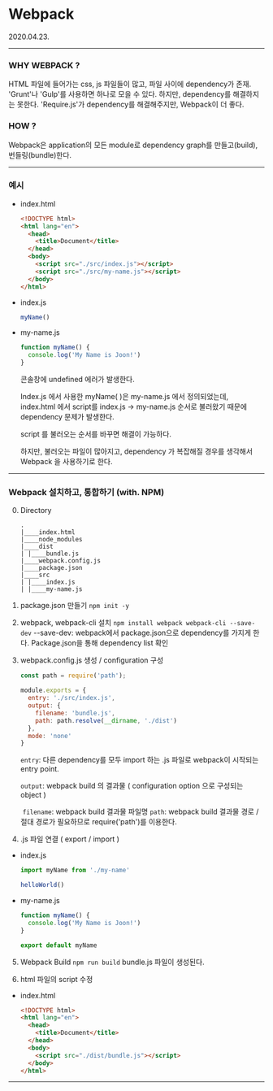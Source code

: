 # Webpack

2020.04.23.

---

### WHY WEBPACK ?

HTML 파일에 들어가는 css, js 파일들이 많고, 파일 사이에 dependency가 존재.
'Grunt'나 'Gulp'를 사용하면 하나로 모을 수 있다.
하지만, dependency를 해결하지는 못한다.
'Require.js'가 dependency를 해결해주지만, Webpack이 더 좋다.

### HOW ?

Webpack은 application의 모든 module로 dependency graph를 만들고(build), 번들링(bundle)한다.

---

### 예시

- index.html

  ```html
  <!DOCTYPE html>
  <html lang="en">
    <head>
      <title>Document</title>
    </head>
    <body>
      <script src="./src/index.js"></script>
      <script src="./src/my-name.js"></script>
    </body>
  </html>
  ```

- index.js

  ```javascript
  myName()
  ```

- my-name.js

  ```javascript
  function myName() {
    console.log('My Name is Joon!')
  }
  ```

  콘솔창에 undefined 에러가 발생한다.

  Index.js 에서 사용한 myName( )은 my-name.js 에서 정의되었는데, index.html 에서 script를 index.js -> my-name.js 순서로 불러왔기 때문에 dependency 문제가 발생한다.

  script 를 불러오는 순서를 바꾸면 해결이 가능하다.

  하지만, 불러오는 파일이 많아지고, dependency 가 복잡해질 경우를 생각해서 Webpack 을 사용하기로 한다.

---

### Webpack 설치하고, 통합하기 (with. NPM)

0. Directory

   ```
   .
   |____index.html
   |____node_modules
   |____dist
   | |____bundle.js
   |____webpack.config.js
   |____package.json
   |____src
   | |____index.js
   | |____my-name.js
   ```

1. package.json 만들기
   `npm init -y`

2. webpack, webpack-cli 설치
   `npm install webpack webpack-cli --save-dev`
   --save-dev: webpack에서 package.json으로 dependency를 가지게 한다.
   Package.json을 통해 dependency list 확인

3. webpack.config.js 생성 / configuration 구성

   ```javascript
   const path = require('path');
   
   module.exports = {
     entry: './src/index.js',
     output: {
       filename: 'bundle.js',
       path: path.resolve(__dirname, './dist')
     },
     mode: 'none'
   }
   ```

   `entry`: 다른 dependency를 모두 import 하는 .js 파일로 webpack이 시작되는 entry point.

   `output`: webpack build 의 결과물 ( configuration option 으로 구성되는 object )

   ​	`filename`: webpack build 결과물 파일명
   ​	`path`: webpack build 결과물 경로 / 절대 경로가 필요하므로 require('path')를 이용한다.

4. .js 파일 연결 ( export / import )

- index.js

  ```javascript
  import myName from './my-name'
  
  helloWorld()
  ```

- my-name.js

  ```javascript
  function myName() {
    console.log('My Name is Joon!')
  }
  
  export default myName
  ```

5. Webpack Build
   `npm run build`
   bundle.js 파일이 생성된다.

6. html 파일의 script 수정

- index.html

  ```html
  <!DOCTYPE html>
  <html lang="en">
    <head>
      <title>Document</title>
    </head>
    <body>
      <script src="./dist/bundle.js"></script>
    </body>
  </html>
  ```



---

